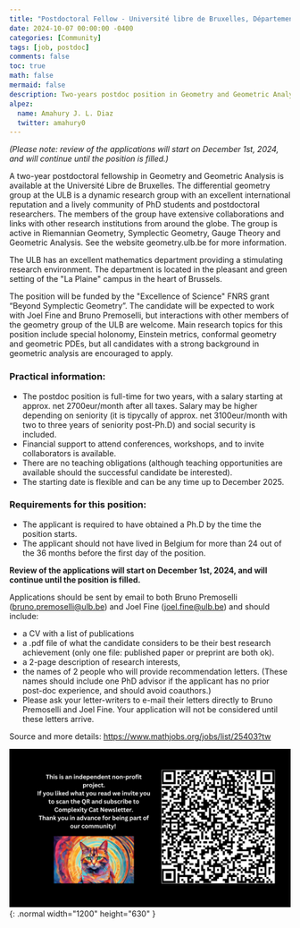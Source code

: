 ```yaml
---
title: "Postdoctoral Fellow - Université libre de Bruxelles, Département de mathématiques - BE, Brussels Hoofdstedelijk Gewest, Brussels."
date: 2024-10-07 00:00:00 -0400
categories: [Community]
tags: [job, postdoc]
comments: false
toc: true
math: false
mermaid: false
description: Two-years postdoc position in Geometry and Geometric Analysis in Brussels at the Université Libre de Bruxelles. 
alpez:
  name: Amahury J. L. Diaz
  twitter: amahury0
---
```

*(Please note: review of the applications will start on December 1st, 2024, and will continue until the position is filled.)*

A two-year postdoctoral fellowship in Geometry and Geometric Analysis is available at the Université Libre de Bruxelles. The differential geometry group at the ULB is a dynamic research group with an excellent international reputation and a lively community of PhD students and postdoctoral researchers. The members of the group have extensive collaborations and links with other research institutions from around the globe. The group is active in Riemannian Geometry, Symplectic Geometry, Gauge Theory and Geometric Analysis. See the website geometry.ulb.be for more information. 

The ULB has an excellent mathematics department providing a stimulating research environment. The department is located in the pleasant and green setting of the "La Plaine" campus in the heart of Brussels.

The position will be funded by the "Excellence of Science" FNRS grant “Beyond Symplectic Geometry”. The candidate will be expected to work with Joel Fine and Bruno Premoselli, but interactions with other members of the geometry group of the ULB are welcome. Main research topics for this position include special holonomy, Einstein metrics, conformal geometry and geometric PDEs, but all candidates with a strong background in geometric analysis are encouraged to apply.    

### Practical information:
- The postdoc position is full-time for two years, with a salary starting at approx. net 2700eur/month after all taxes. Salary may be higher depending on seniority (it is tipycally of approx. net 3100eur/month with two to three years of seniority post-Ph.D) and social security is included.
- Financial support to attend conferences, workshops, and to invite collaborators is available.
- There are no teaching obligations (although teaching opportunities are available should the successful candidate be interested).
- The starting date is flexible and can be any time up to December 2025.

### Requirements for this position:
- The applicant is required to have obtained a Ph.D by the time the position starts.
- The applicant should not have lived in Belgium for more than 24 out of the 36 months before the first day of the position.

**Review of the applications will start on December 1st, 2024, and will continue until the position is filled.**

Applications should be sent by email to both Bruno Premoselli (bruno.premoselli@ulb.be) and Joel Fine (joel.fine@ulb.be) and should include:  
- a CV with a list of publications
- a .pdf file of what the candidate considers to be their best research achievement (only one file: published paper or preprint are both ok).
- a 2-page description of research interests,
- the names of 2 people who will provide recommendation letters. (These names should include one PhD advisor if the applicant has no prior post-doc experience, and should avoid coauthors.)
- Please ask your letter-writers to e-mail their letters directly to Bruno Premoselli and Joel Fine. Your application will not be considered until these letters arrive.

Source and more details: https://www.mathjobs.org/jobs/list/25403?tw

![Desktop View](/assets/img/fix/complexity-cat-newsletter.png){: .normal width="1200" height="630" }
